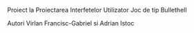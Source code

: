 Proiect la Proiectarea Interfetelor Utilizator
Joc de tip Bullethell

Autori Virlan Francisc-Gabriel si Adrian Istoc
